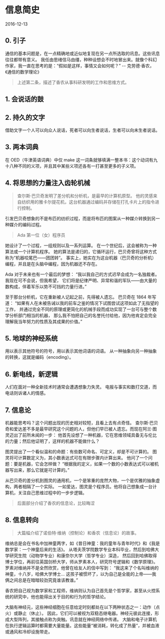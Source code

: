 # 信息简史
2016-12-13


## 0. 引子
通信的基本问题是，在一点精确地或近似地复现在另一点所选取的讯息。这些讯息往往都带有意义。
我任由思绪信马由缰，种种设想会不时地冒出来。就像个科幻作家，我一直在思考的是：“假如是这样，事情又会如何呢？”
    -- 克劳德·香农，《通信的数学理论》

> 上述第二条，描述了香农从事科研发明的工作和思维方式。


## 1. 会说话的鼓


## 2. 持久的文字
借助文字一个人可以向众人说话，死者可以向生者说话，生者可以向未生者说话。


## 3. 两本词典
在 OED（牛津英语词典）中仅 make 这一词条就够填满一整本书：这个动词有九十八种不同的义项，并且其中某些义项还各有一打甚至更多的子义项。


## 4. 将思想的力量注入齿轮机械
> 查尔斯·巴贝奇发明了差分机和分析机，是最早的计算机原型。
> 他的灵感来自纺织用的雅卡尔提花机，这台机器通过编码并存储在打孔卡片上的指令进行控制。

引发巴贝奇想象的不是布匹的纺织过程，而是将布匹的图案从一种媒介转换到另一种媒介的编码过程。

> Ada 第一位（女）程序员

她设计了一个过程，一组规则以及一系列运算。
在一个世纪后，这会被称为一种算法或一个计算机程序。
她的算法是递归的，它循环运行，巴贝奇曾将这种方式称为“机器咬尾巴——团团转”。
事实上，她实在为这台机器（巴贝奇的分析机）编程，并且是在头脑中编程，因为机器还不存在。

Ada 对于未来也有一个最后的梦想：
“我以我自己的方式迟早会成为一名独裁者。我现在可不会说，但我希望，
它们将是纪律严明、异常和谐的军队——由大量的数构成，伴着军乐以势不可挡的力量行进。”

至于那台分析机，它在重新被人记起之前，先得被人遗忘。
巴贝奇在 1864 年写道：
“如果有人在未被告诫以我的前车之鉴的情况下试图尝试这项如此了无指望的工作，
并通过完全不同的原理或更简化的机械手段而成功实现了一台可与整个数学分析部门相当的机器，
那么我不怕把自己的名誉托付给他，因为他肯定会完全理解我当年努力的性质及其成果的价值。”


## 5. 地球的神经系统
用以表示其他符号的符号，用以表示其他词语的词语。
从一种抽象向另一种抽象的转换，这就是编码（encoding）。


## 6. 新电线，新逻辑
人们在面对一种全新技术时通常会遭遇想象力失灵。
电报与事实和数打交道，而电话则诉诸人的情感。


## 7. 信息论
机器能思考吗？这个问题出现的历史相对较短，且看上去有点奇怪。
查尔斯·巴贝奇和爱达差不多是最早研究这个问题的人，但他们早已被人遗忘。而现在阿兰·图灵迈出了前所未闻的一步：
他首先设想了一种机器，它在思维领域具备无与伦比的力量；然后他证明了，这样的机器不能做什么？

图灵提出了一个看似温和的命题：有些数可命名、可定义，却是不可计算的。
图灵将可计算数定义为，其小数表达式可在有限步骤内计算出来。
他问了一个问题：要是机器，它会怎样做？
“根据我的定义，如果一个数的小数表达式可以被机器写出来，那么它就是可计算的。”

从巴贝奇的差分机到图灵的通用机，一个是笨重的庞然大物，一个是优雅的抽象虚构，两者相隔了一个实际。
一如爱达，图灵是个程序员。他将自己想象成一台计算机，关注自己思维过程中的一步步逻辑。

> 后面部分介绍了香农的信息论，比较晦涩


## 8. 信息转向
> 大篇幅介绍了诺伯特·维纳（控制论）和香农（信息论）的故事。

维纳总是会在书名中加神童两字，如《昔日神童：我的童年与青年时代》和《我是数学家：一个神童后来的生活》。
从塔夫茨学院数学专业本科毕业，然后到哈佛大学研究生院（动物学专业）和康奈尔大学（哲学专业）深造，
然后回到哈佛取得博士学位，再前往英国剑桥大学，师从罗素本人，研究符号逻辑和《数学原理》。
罗素对维纳并不是全然欣赏，他曾在给友人的信中写到：
“我这来了个名叫维纳的神童，十八岁，哈佛大学博士...
这孩子被惯坏了，以为自己是全能的上帝——我俩之间总是在暗暗较劲究竟谁该教谁。”

香农把自己视为数学家和工程师，维纳则认为自己首先是个哲学家，甚至从火控系统的研究中，他也能得出关于目的和行为的哲学结论。

大脑有神经元，这些神经细胞在任意给定时刻都处在以下两种状态之一：动作（点火）或静止（休止）。
因此，它们可以被视为双稳态继电器。神经元彼此连接，形成大型阵列，其接触点称为突触。讯息就在神经网络中传递。
大脑和电子计算机在执行逻辑运算时都需要大量能量。这些能量“被消耗，转化成了热量”，并被血液或通风和冷却设施带走。
